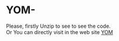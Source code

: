 # YOM-
Please, firstly Unzip to see to see the code.<br>
Or You can directly visit in the web site <a href="yomw.netlify.app" >YOM </a>
